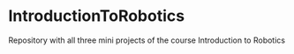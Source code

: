 # IntroductionToRobotics
Repository with all three mini projects of the course Introduction to Robotics 
